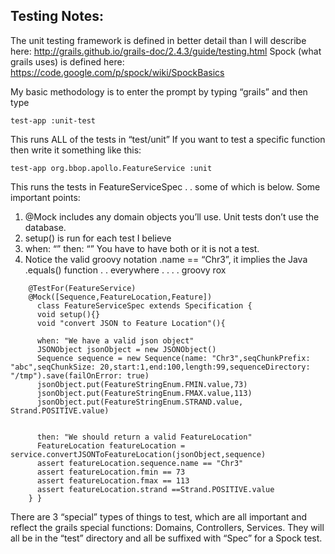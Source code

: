 
## Testing Notes:
The unit testing framework is defined in better detail than I will describe here: http://grails.github.io/grails-doc/2.4.3/guide/testing.html
Spock (what grails uses) is defined here: https://code.google.com/p/spock/wiki/SpockBasics


My basic methodology is to enter the prompt by typing “grails” and then type

    test-app :unit-test

This runs ALL of the tests in “test/unit” If you want to test a specific function then write it something like this:

    test-app org.bbop.apollo.FeatureService :unit 

This runs the tests in FeatureServiceSpec . . some of which is below.  Some important points:

1. @Mock includes any domain objects you’ll use.  Unit tests don’t use the database.
2. setup() is run for each test I believe 
3. when: “” then: “”   You have to have both or it is not a test. 
4. Notice the valid groovy notation  .name == “Chr3”, it implies the Java .equals() function . . everywhere . . . . groovy rox

```
    @TestFor(FeatureService)
    @Mock([Sequence,FeatureLocation,Feature])
      class FeatureServiceSpec extends Specification {
      void setup(){}
      void "convert JSON to Feature Location"(){
    
      when: "We have a valid json object"
      JSONObject jsonObject = new JSONObject()
      Sequence sequence = new Sequence(name: "Chr3",seqChunkPrefix: "abc",seqChunkSize: 20,start:1,end:100,length:99,sequenceDirectory: "/tmp").save(failOnError: true)
      jsonObject.put(FeatureStringEnum.FMIN.value,73)
      jsonObject.put(FeatureStringEnum.FMAX.value,113)
      jsonObject.put(FeatureStringEnum.STRAND.value, Strand.POSITIVE.value)

    
      then: "We should return a valid FeatureLocation"
      FeatureLocation featureLocation = service.convertJSONToFeatureLocation(jsonObject,sequence)
      assert featureLocation.sequence.name == "Chr3"
      assert featureLocation.fmin == 73
      assert featureLocation.fmax == 113
      assert featureLocation.strand ==Strand.POSITIVE.value
    } }
```

There are 3 “special” types of things to test, which are all important and reflect the grails special functions: Domains, Controllers, Services.  They will all be in the “test” directory and all be suffixed with “Spec” for a Spock test.




